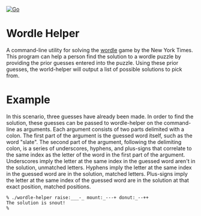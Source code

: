 [![Go](https://github.com/toddgaunt/wordle-helper/actions/workflows/go.yml/badge.svg)](https://github.com/toddgaunt/wordle-helper/actions/workflows/go.yml)

# Wordle Helper

A command-line utility for solving the [wordle](https://www.nytimes.com/games/wordle/index.html) game by the New York Times.
This program can help a person find the solution to a wordle puzzle by providing the prior guesses entered into the puzzle.
Using these prior guesses, the world-helper will output a list of possible solutions to pick from.

# Example
In this scenario, three guesses have already been made.
In order to find the solution,
these guesses can be passed to wordle-helper on the command-line as arguments.
Each argument consists of two parts delimited with a colon.
The first part of the argument is the guessed word itself, such as the word "slate".
The second part of the argument, following the delimiting colon, is a series of underscores, hyphens, and plus-signs that correlate to the same index as the letter of the word in the first part of the argument.
Underscores imply the letter at the same index in the guessed word aren't in the solution, unmatched letters.
Hyphens imply the letter at the same index in the guessed word are in the solution, matched letters.
Plus-signs imply the letter at the same index of the guessed word are in the solution at that exact position, matched positions.
```
% ./wordle-helper raise:___-_ mount:_---+ donut:_--++
The solution is snout!
%
```
